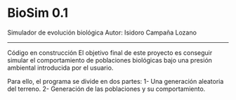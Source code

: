 # BioSim 0.1
Simulador de evolución biológica
Autor: Isidoro Campaña Lozano

----------------------------------------
Código en construcción
El objetivo final de este proyecto es conseguir simular el comportamiento
de poblaciones biológicas bajo una presión ambiental introducida por el 
usuario.

Para ello, el programa se divide en dos partes:
1- Una generación aleatoria del terreno.
2- Generación de las poblaciones y su comportamiento.

